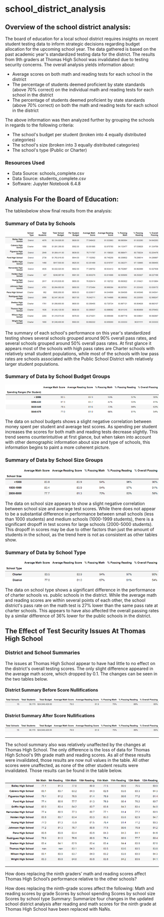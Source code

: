 # school_district_analysis

## Overview of the school district analysis:
<!-- Explain the purpose of this analysis. -->
The board of education for a local school district requires insights on recent student testing data to inform strategic decisions regarding budget allocation for the upcoming school year. The data gathered is based on the past academic year's standardized testing data for the district. The results from 9th graders at Thomas High School was invalidated due to testing security concerns. The overall analysis yields information about:

* Average scores on both math and reading tests for each school in the district
* The percentage of students deemed proficient by state standards (above 70% correct) on the individual math and reading tests for each school in the district
* The percentage of students deemed proficient by state standards (above 70% correct) on both the math and reading tests for each school in the district

The above information was then analyzed further by grouping the schools in regards to the following criteria:

* The school's budget per student (broken into 4 equally distributed categories)
* The school's size (broken into 3 equally distributed categories)
* The school's type (Public or Charter)

### Resources Used

* Data Source: schools_complete.csv
* Data Source: students_complete.csv
* Software: Jupyter Notebook 6.4.8



## Analysis For the Board of Education: 

The tablesbelow show final results from the analysis:

### Summary of Data by Schools
![ian-zukowski](per_school_summary_no_THS_9th.png)

The summary of each school's performance on this year's standardized testing shows several schools grouped around 90% overall pass rates, and several schools grouped around 50% overall pass rates. At first glance it appears most of the schools with high pass rates are Charter schools with relatively small student populations, while most of the schools with low pass rates are schools associated with the Public School District with relatively larger student populations.

<!-- Scores by school spending -->
### Summary of Data by School Budget Groups
![ian-zukowski](budget_summary_no_THS_9th.png)

The data on school budgets shows a slight negative correlation between money spent per student and average test scores. As spending per student increases the scores for both math and reading tests decrease slightly. This trend seems counterintuitive at first glance, but when taken into account with other demographic information about size and type of schools, this information begins to paint a more coherent picture.

<!-- Scores by school size -->
### Summary of Data by School Size Groups
![ian-zukowski](school_size_summary_no_THS_9th.png)

The data on school size appears to show a slight negative correlation between school size and average test scores. While there does not appear to be a substantial difference in performance between small schools (less than 1000 students) and medium schools (1000-1999 students), there is a significant dropoff in test scores for large schools (2000-5000 students). This dropoff in scores may be due to other factors than just the amount of students in the school, as the trend here is not as consistent as other tables show.

<!-- Scores by school type -->
### Summary of Data by School Type
![ian-zukowski](school_type_summary_no_THS_9th.png)

The data on school type shows a significant difference in the performance of charter schools vs. public schools in the district. While the average math and reading scores are within several points of each other, the school district's pass rate on the math test is 27% lower than the same pass rate at charter schools. This appears to have also affected the overall passing rates by a similar difference of 36% lower for the public schools in the district.

## The Effect of Test Security Issues At Thomas High School
<!-- Using bulleted lists and images of DataFrames as support, address the following questions. -->

### District and School Summaries

<!-- How is the district summary affected? -->
The issues at Thomas High School appear to have had little to no effect on the district's overall testing scores. The only slight difference appeared in the average math score, which dropped by 0.1. The changes can be seen in the two tables below.

#### District Summary Before Score Nullifications
![ian-zukowski](district_summary_with_THS_9th.png)

#### District Summary After Score Nullifications
![ian-zukowski](district_summary_no_THS_9th.png)

----------------------------------------------------------------------------------------------
<!-- How is the school summary affected? -->
The school summary also was relatively unaffected by the changes at Thomas High School. The only difference is the loss of data for Thomas High School's 9th grade math and reading scores. As all of these results were invalidated, those results are now null values in the table. All other scores were unaffected, as none of the other student results were invalidated. Those results can be found in the table below.

![ian-zukowski](scores_by_grade_by_school.png)

----------------------------------------------------------------------------------------------
How does replacing the ninth graders’ math and reading scores affect Thomas High School’s performance relative to the other schools?


How does replacing the ninth-grade scores affect the following:
Math and reading scores by grade
Scores by school spending
Scores by school size
Scores by school type
Summary: Summarize four changes in the updated school district analysis after reading and math scores for the ninth grade at Thomas High School have been replaced with NaNs.
